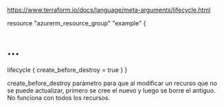 https://www.terraform.io/docs/language/meta-arguments/lifecycle.html

resource "azurerm_resource_group" "example" {
  # ...

  lifecycle {
    create_before_destroy = true
  }
}

create_before_destroy parámetro para que al modificar un recurso que no se puede actualizar, primero se cree el nuevo y luego se borre el antiguo.
No funciona con todos los recursos.
